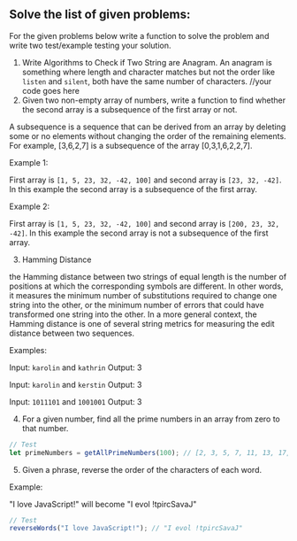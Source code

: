 ## Solve the list of given problems:

For the given problems below write a function to solve the problem and write two test/example testing your solution.

1. Write Algorithms to Check if Two String are Anagram. An anagram is something where length and character matches but not the order like `listen` and `silent`, both have the same number of characters.
  //your code goes here
2. Given two non-empty array of numbers, write a function to find whether the second array is a subsequence of the first array or not.

A subsequence is a sequence that can be derived from an array by deleting some or no elements without changing the order of the remaining elements. For example, [3,6,2,7] is a subsequence of the array [0,3,1,6,2,2,7].

Example 1:

First array is `[1, 5, 23, 32, -42, 100]` and second array is `[23, 32, -42]`. In this example the second array is a subsequence of the first array.

Example 2:

First array is `[1, 5, 23, 32, -42, 100]` and second array is `[200, 23, 32, -42]`. In this example the second array is not a subsequence of the first array.

3. Hamming Distance

the Hamming distance between two strings of equal length is the number of positions at which the corresponding symbols are different. In other words, it measures the minimum number of substitutions required to change one string into the other, or the minimum number of errors that could have transformed one string into the other. In a more general context, the Hamming distance is one of several string metrics for measuring the edit distance between two sequences.

Examples:

Input: `karolin` and `kathrin`
Output: 3

Input: `karolin` and `kerstin`
Output: 3

Input: `1011101` and `1001001`
Output: 3

4. For a given number, find all the prime numbers in an array from zero to that number.

```js
// Test
let primeNumbers = getAllPrimeNumbers(100); // [2, 3, 5, 7, 11, 13, 17, 19, 23, 29, 31, 37, 41, 43, 47, 53, 59, 61, 67, 71, 73, 79, 83, 89, 97]
```

5. Given a phrase, reverse the order of the characters of each word.

Example:

"I love JavaScript!" will become "I evol !tpircSavaJ"

```js
// Test
reverseWords("I love JavaScript!"); // "I evol !tpircSavaJ"
```
